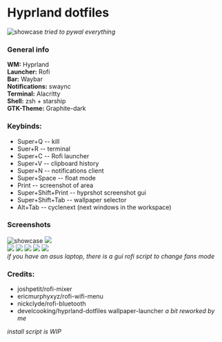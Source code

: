 # Hyprland dotfiles
![](https://i.imgur.com/5JD07ny.jpg "showcase")
*tried to pywal everything*
### General info
**WM:** Hyprland  
**Launcher:** Rofi  
**Bar:** Waybar  
**Notifications:** swaync  
**Terminal:** Alacritty  
**Shell:** zsh + starship  
**GTK-Theme:** Graphite-dark
### Keybinds:
* Super+Q -- kill
* Suer+R -- terminal
* Super+C -- Rofi launcher
* Super+V -- clipboard history
* Super+N -- notifications client
* Super+Space -- float mode
* Print -- screenshot of area
* Super+Shift+Print -- hyprshot screenshot gui
* Super+Shift+Tab -- wallpaper selector 
* Alt+Tab -- cyclenext (next windows in the workspace)
### Screenshots
![](https://i.imgur.com/5JD07ny.jpg "showcase")
![](https://i.imgur.com/EDP0oN8.png)  
![](https://i.imgur.com/1CtXOQ2.png)
![](https://i.imgur.com/TiprHGg.png)
![](https://i.imgur.com/e4cHNME.png)
![](https://i.imgur.com/Vm16KZ2.png)
![](https://i.imgur.com/2JJuPOf.png)  
*if you have an asus laptop, there is a gui rofi script to change fans mode*  
### Credits:
* joshpetit/rofi-mixer
* ericmurphyxyz/rofi-wifi-menu
* nickclyde/rofi-bluetooth
* develcooking/hyprland-dotfiles wallpaper-launcher *a bit reworked by me*
  
*install script is WIP*

